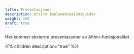 ```yaml
---
title: Presentasjoner
description: Altinn implementasjonsguider
weight: 150
draft: true
---
```


Her kommer eksterne presentasjoner av Altinn-funksjonalitet

{{% children description="true" %}}